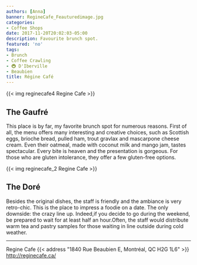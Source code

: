 ```yaml
---
authors: [Anna]
banner: RegineCafe_Feauturedimage.jpg
categories:
- Coffee Shops
date: 2017-11-20T20:02:03-05:00
description: Favourite brunch spot.
featured: 'no'
tags:
- Brunch
- Coffee Crawling
- 🚇 D'Iberville 
- Beaubien
title: Régine Café
---
```


{{< img reginecafe4 Regine Cafe >}}

## The Gaufré

This place is by far, my favorite brunch spot for numerous reasons. First of all, the menu offers many interesting and creative choices, such as Scottish eggs, brioche bread, pulled ham, trout gravlax and mascarpone cheese cream. Even their oatmeal, made with coconut milk and mango jam, tastes spectacular. Every bite is heaven and the presentation is gorgeous. For those who are gluten intolerance, they offer a few gluten-free options.

{{< img reginecafe_2 Regine Cafe >}}

## The Doré

Besides the original dishes, the staff is friendly and the ambiance is very retro-chic. This is the place to impress a foodie on a date. The only downside: the crazy line up. Indeed,if you decide to go during the weekend, be prepared to wait for at least half an hour.Often, the staff would distribute warm tea and pastry samples for those waiting in line outside during cold weather.

---

Regine Cafe
{{< address "1840 Rue Beaubien E, Montréal, QC H2G 1L6" >}}
http://reginecafe.ca/